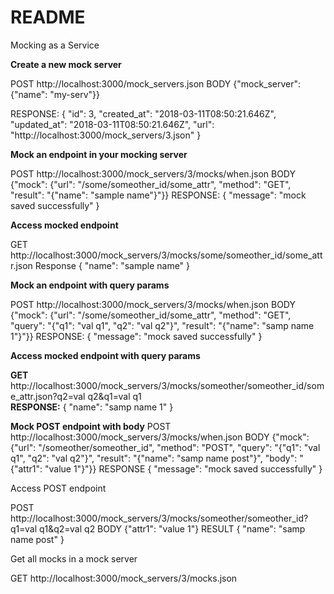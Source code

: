 # README

Mocking as a Service

<b>Create a new mock server</b>

POST http://localhost:3000/mock_servers.json
BODY {"mock_server": {"name": "my-serv"}}

RESPONSE: {
    "id": 3,
    "created_at": "2018-03-11T08:50:21.646Z",
    "updated_at": "2018-03-11T08:50:21.646Z",
    "url": "http://localhost:3000/mock_servers/3.json"
}

<b>Mock an endpoint in your mocking server</b>

POST http://localhost:3000/mock_servers/3/mocks/when.json
BODY {"mock": {"url": "/some/someother_id/some_attr", "method": "GET", "result": "{\"name\": \"sample name\"}"}}
RESPONSE: {
    "message": "mock saved successfully"
}

<b>Access mocked endpoint</b>

GET http://localhost:3000/mock_servers/3/mocks/some/someother_id/some_attr.json
Response 
{
    "name": "sample name"
}

<b>Mock an endpoint with query params</b>

POST http://localhost:3000/mock_servers/3/mocks/when.json
BODY {"mock": {"url": "/some/someother_id/some_attr", "method": "GET", "query": "{\"q1\": \"val q1\", \"q2\": \"val q2\"}", "result": "{\"name\": \"samp name 1\"}"}}
RESPONSE: {
    "message": "mock saved successfully"
}

<b>Access mocked endpoint with query params</b>

<b>GET</b><br/> 
http://localhost:3000/mock_servers/3/mocks/someother/someother_id/some_attr.json?q2=val q2&q1=val q1
<br/>
<b>RESPONSE:</b> 
{
    "name": "samp name 1"
}


<b>Mock POST endpoint with body</b>
POST http://localhost:3000/mock_servers/3/mocks/when.json
BODY {"mock": {"url": "/someother/someother_id", "method": "POST", "query": "{\"q1\": \"val q1\", \"q2\": \"val q2\"}", "result": "{\"name\": \"samp name post\"}", "body": "{\"attr1\": \"value 1\"}"}}
RESPONSE {
             "message": "mock saved successfully"
         }

Access POST endpoint

POST
http://localhost:3000/mock_servers/3/mocks/someother/someother_id?q1=val q1&q2=val q2
BODY {"attr1": "value 1"}
RESULT {
           "name": "samp name post"
       }



Get all mocks in a mock server

GET http://localhost:3000/mock_servers/3/mocks.json